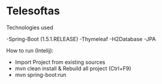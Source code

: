 # Telesoftas

Technologies used

-Spring-Boot (1.5.1.RELEASE)
-Thymeleaf
-H2Database
-JPA

How to run (Intelij):
- Import Project from existing sources
- mvn clean install & Rebuild all project (Ctrl+F9) 
- mvn spring-boot:run
